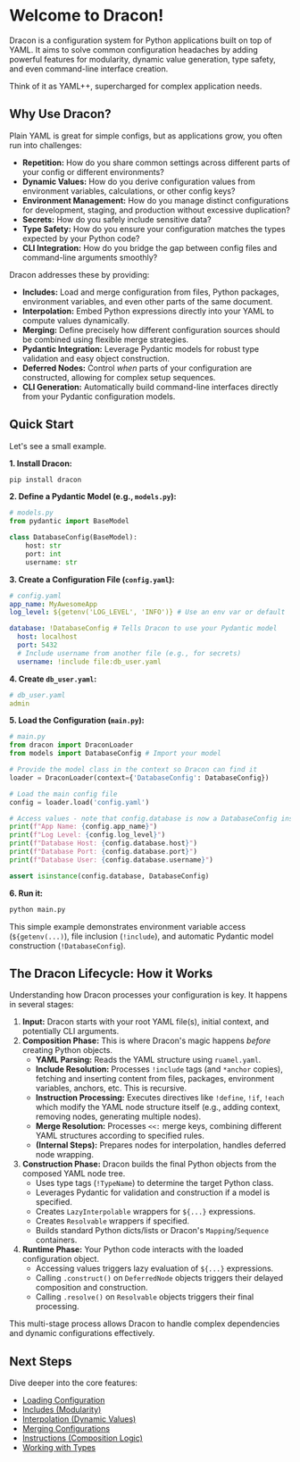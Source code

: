 # Welcome to Dracon!

Dracon is a configuration system for Python applications built on top of YAML. It aims to solve common configuration headaches by adding powerful features for modularity, dynamic value generation, type safety, and even command-line interface creation.

Think of it as YAML++, supercharged for complex application needs.

## Why Use Dracon?

Plain YAML is great for simple configs, but as applications grow, you often run into challenges:

- **Repetition:** How do you share common settings across different parts of your config or different environments?
- **Dynamic Values:** How do you derive configuration values from environment variables, calculations, or other config keys?
- **Environment Management:** How do you manage distinct configurations for development, staging, and production without excessive duplication?
- **Secrets:** How do you safely include sensitive data?
- **Type Safety:** How do you ensure your configuration matches the types expected by your Python code?
- **CLI Integration:** How do you bridge the gap between config files and command-line arguments smoothly?

Dracon addresses these by providing:

- **Includes:** Load and merge configuration from files, Python packages, environment variables, and even other parts of the same document.
- **Interpolation:** Embed Python expressions directly into your YAML to compute values dynamically.
- **Merging:** Define precisely how different configuration sources should be combined using flexible merge strategies.
- **Pydantic Integration:** Leverage Pydantic models for robust type validation and easy object construction.
- **Deferred Nodes:** Control _when_ parts of your configuration are constructed, allowing for complex setup sequences.
- **CLI Generation:** Automatically build command-line interfaces directly from your Pydantic configuration models.

## Quick Start

Let's see a small example.

**1. Install Dracon:**

```bash
pip install dracon
```

**2. Define a Pydantic Model (e.g., `models.py`):**

```python
# models.py
from pydantic import BaseModel

class DatabaseConfig(BaseModel):
    host: str
    port: int
    username: str
```

**3. Create a Configuration File (`config.yaml`):**

```yaml
# config.yaml
app_name: MyAwesomeApp
log_level: ${getenv('LOG_LEVEL', 'INFO')} # Use an env var or default

database: !DatabaseConfig # Tells Dracon to use your Pydantic model
  host: localhost
  port: 5432
  # Include username from another file (e.g., for secrets)
  username: !include file:db_user.yaml
```

**4. Create `db_user.yaml`:**

```yaml
# db_user.yaml
admin
```

**5. Load the Configuration (`main.py`):**

```python
# main.py
from dracon import DraconLoader
from models import DatabaseConfig # Import your model

# Provide the model class in the context so Dracon can find it
loader = DraconLoader(context={'DatabaseConfig': DatabaseConfig})

# Load the main config file
config = loader.load('config.yaml')

# Access values - note that config.database is now a DatabaseConfig instance!
print(f"App Name: {config.app_name}")
print(f"Log Level: {config.log_level}")
print(f"Database Host: {config.database.host}")
print(f"Database Port: {config.database.port}")
print(f"Database User: {config.database.username}")

assert isinstance(config.database, DatabaseConfig)
```

**6. Run it:**

```bash
python main.py
```

This simple example demonstrates environment variable access (`${getenv(...)`), file inclusion (`!include`), and automatic Pydantic model construction (`!DatabaseConfig`).

## The Dracon Lifecycle: How it Works

Understanding how Dracon processes your configuration is key. It happens in several stages:

1.  **Input:** Dracon starts with your root YAML file(s), initial context, and potentially CLI arguments.
2.  **Composition Phase:** This is where Dracon's magic happens _before_ creating Python objects.
    - **YAML Parsing:** Reads the YAML structure using `ruamel.yaml`.
    - **Include Resolution:** Processes `!include` tags (and `*anchor` copies), fetching and inserting content from files, packages, environment variables, anchors, etc. This is recursive.
    - **Instruction Processing:** Executes directives like `!define`, `!if`, `!each` which modify the YAML node structure itself (e.g., adding context, removing nodes, generating multiple nodes).
    - **Merge Resolution:** Processes `<<:` merge keys, combining different YAML structures according to specified rules.
    - **(Internal Steps):** Prepares nodes for interpolation, handles deferred node wrapping.
3.  **Construction Phase:** Dracon builds the final Python objects from the composed YAML node tree.
    - Uses type tags (`!TypeName`) to determine the target Python class.
    - Leverages Pydantic for validation and construction if a model is specified.
    - Creates `LazyInterpolable` wrappers for `${...}` expressions.
    - Creates `Resolvable` wrappers if specified.
    - Builds standard Python dicts/lists or Dracon's `Mapping`/`Sequence` containers.
4.  **Runtime Phase:** Your Python code interacts with the loaded configuration object.
    - Accessing values triggers lazy evaluation of `${...}` expressions.
    - Calling `.construct()` on `DeferredNode` objects triggers their delayed composition and construction.
    - Calling `.resolve()` on `Resolvable` objects triggers their final processing.

This multi-stage process allows Dracon to handle complex dependencies and dynamic configurations effectively.

## Next Steps

Dive deeper into the core features:

- [Loading Configuration](loading.md)
- [Includes (Modularity)](includes.md)
- [Interpolation (Dynamic Values)](interpolation.md)
- [Merging Configurations](merging.md)
- [Instructions (Composition Logic)](instructions.md)
- [Working with Types](types.md)
